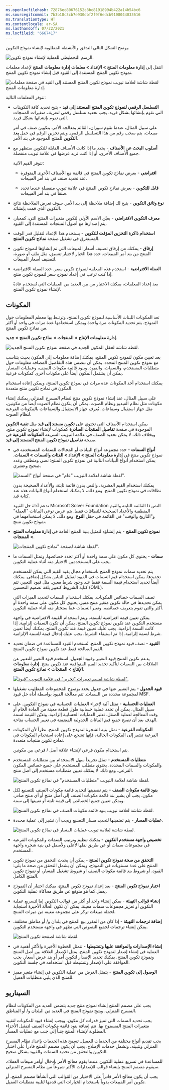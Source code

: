 ```yaml
---
ms.openlocfilehash: 72876ec80676152c8bc81918994b422a14b54bc6
ms.sourcegitcommit: 7b3b18c3cb7e930dbf2f9f6edcb9108044033616
ms.translationtype: HT
ms.contentlocale: ar-SA
ms.lasthandoff: 07/22/2021
ms.locfileid: "6667417"
---
```

يوضح الشكل التالي التدفق والأنشطة المطلوبة لإنشاء نموذج التكوين.

![الرسم التخطيطي للعملية لإنشاء نموذج تكوين.](../media/process-1.png)


انتقل إلى **إدارة معلومات المنتج > الإعداد > معلمات إدارة معلومات المنتج** لإعداد معلمات نموذج تكوين المنتج المستندة إلى القيود قبل إنشاء نموذج تكوين المنتج.


![لقطة شاشة لعلامة تبويب نموذج تكوين المنتج المستند إلى القيد في صفحة معلمات إدارة معلومات المنتج.](../media/parameters-1.png)


تتوفر المعلمات التالية:

-   **التسلسل الرقمي لنموذج تكوين المنتج المستند إلى قيد** - يتيح تحديد كافة التكوينات التي تقوم بإنشائها بشكل فريد. يجب تحديد تسلسل رقمي لتعريف متغيرات المنتجات التي تقوم بإنشائها بشكل فريد.

    على سبيل المثال، عندما تقوم سوزان، القائم بمعالجة الأمر، بتكوين صنف في أمر مبيعات، يتم سحب رقم من هذا التسلسل الرقمي. ويتم تخزين الرقم في حقل **بعد التكوين** للمنتج الموجود في بند الأمر.

-   **أسلوب البحث عن الأصناف** - يحدد ما إذا كانت الأصناف القابلة للتكوين ستظهر مع جميع الأصناف الأخرى، أو إذا كنت تريد عرضها في علامة تبويب منفصلة.
    
    تتوفر القيم الآتية:

    -   **افتراضي** - يعرض نماذج تكوين المنتج في قائمة مع الأصناف الأخرى المتوفرة عند تحديد صنف في بند أمر المبيعات.

    -   **قابل للتكوين** - يعرض نماذج تكوين المنتج في علامة تبويب منفصلة عندما تحدد صنفاً في بند أمر المبيعات.

-   **نوع وثائق التكوين** - يتيح لك إضافة ملاحظة إلى بند الأمر. سوف تعرض الملاحظة نتائج التكوين الذي قمت بإنشائه.

-   **معرف التكوين الافتراضي** - يعيّن الاسم الأولي لتكوين متغيرات المنتج التي، كمعيار، يتم إصدارها مع أصول المنتجات المستندة إلى القيود.

-   **استخدام ذاكرة التخزين المؤقت للتكوين** - يستخدم هذا الإعداد لتقليل قدر الوقت المستغرق في تشغيل صفحة **نماذج تكوين المنتج**.

-   **إرفاق** - يمكنك من إرفاق تصنيف أسعار المبيعات التي تم إنشاؤها لنموذج تكوين المنتج من بند أمر المبيعات.
    حدد هذا الخيار لاختيار تنسيق، مثل ملف أو صورة، لتصنيف أسعار المبيعات.

-   **العملة الافتراضية** - استخدم هذه المعلمة لنموذج تكوين سعر. حدد العملة الافتراضية إذا كنت ترغب في إعداد نموذج سعر لنموذج تكوين منتج.

    بعد إعداد المعلمات، يمكنك الاختيار من بين العديد من العمليات التي تُستخدم عادةً لإنشاء نموذج تكوين المنتج.

## <a name="components"></a>المكونات

تعد المكونات اللبنات الأساسية لنموذج تكوين المنتج، وترتبط بها معظم المعلومات حول النموذج. يتم تحديد المكونات مرة واحدة ويمكن استخدامها عدة مرات في واحد أو أكثر من نماذج تكوين المنتج.

**إدارة معلومات الإنتاج > المنتجات > نماذج تكوين المنتج > جديد**.

![لقطة شاشة لحقل المكون الجديد في صفحة نموذج تكوين المنتج الجديد.](../media/component-1.png)


بعد تعيين مكون لنموذج تكوين المنتج، يمكنك إضافة معلومات إلى المكون بحيث يتناسب مع نموذج تكوين المنتج المحدد. يمكن أن تتضمن هذه التفاصيل المضافة معلومات حول متطلبات المستخدم، والسمات، والقيود، وبنود قائمة مكونات الصنف، وعمليات المسار.
يمكن أن يشتمل المكون أيضاً على مكونات أخرى كمكونات فرعية.

يمكنك استخدام أحد المكونات عدة مرات في نموذج تكوين المنتج، ويمكن إعادة استخدام المكون في نماذج تكوين منتج متعددة.

على سبيل المثال، عند إنشاء نموذج تكوين منتج لنظام المسرح المنزلي، يمكنك إنشاء مكونات مثل نظام الفيديو ونظام الصوت. يمكن أن يتكون نظام الصوت أيضاً من مكونين، مثل جهاز استقبال وسماعات. يُعرف جهاز الاستقبال والسماعات بالمكونات الفرعية لنظام الصوت.

يمكن استخدام الأصناف التي تحتوي على **تكوين مستند إلى قيد** مثل **تقنية التكوين** الموجودة في صفحة **تفاصيل المنتجات الصادرة** كمكونات لإنشاء نموذج تكوين منتج.
وبخلاف ذلك، لا يمكن تحديد الصنف في علامة التبويب السريعة **المكونات الفرعية** في صفحة **تفاصيل نموذج تكوين المنتج المستند إلى قيد**.

-   **أنواع السمات** - حدد مجموعة أنواع البيانات أو المجالات للسمات المستخدمة في نموذج تكوين منتج في **إدارة معلومات المنتج > الإعداد > الفئات والسمات > السمات**. يمكن استخدام أنواع البيانات التالية في نموذج تكوين المنتج: نصي ومنطقي وعدد صحيح وعشري. 

    ![لقطة شاشة لعلامة التبويب "عام" في صفحة أنواع "السمة".](../media/attribute-types-1.png)


    يمكنك استخدام القيم العشرية، والنص بدون قائمة ثابتة، والأعداد الصحيحة بدون نطاقات في نموذج تكوين المنتج. ومع ذلك، لا يمكنك استخدام أنواع البيانات هذه عند كتابة قيد.

    تدعم أداة حل القيود Microsoft Solver Foundation النص ذا القائمة الثابتة والقيم المنطقية والأعداد الصحيحة للنطاقات فقط. يتم عرض نوعي البيانات "العملة" و"التاريخ والوقت" في القائمة في حقل **النوع**.
    ومع ذلك، لا يمكن استخدامهما في نموذج تكوين منتج.

-   **نموذج تكوين المنتج** - يتم إنشاؤه لتمثيل بنية المنتج العامة في **إدارة معلومات المنتج > المنتجات**.

    ![لقطة شاشة لصفحة "نماذج تكوين المنتجات".](../media/product_config_model.png)


-   **سمات** - يحتوي كل مكون على سمة واحدة أو أكثر تحدد خصائصها. وتمثل السمات ما يجب على المستخدمين الاختيار منه أثناء عملية التكوين.

    يتم تحديد سمات نموذج المنتج باستخدام مجال يقيد القيم التي يمكن للمستخدم تحديدها. يمكن استخدام قيم السمات في القيود لتقليل التباين بشكل إضافي. يمكنك أيضاً تحديد استخدام قيمة السمة فقط عند وجود شرط معين. مثل قيود التعبير، تتم كتابة الشروط كتعبير بلغة تصميم التحسين (OML).

    تصف السمات خصائص المكونات. يمكنك استخدام السمات لتحديد الميزات التي يمكن تحديدها في حالة تكوين متغير منتج مميز. يحتوي كل مكون على سمة واحدة أو أكثر والتي تقوم بتعريف خصائصه. وتعبر السمات عما ستختار منه أثناء عملية التكوين.

    يمكن تعيين قيمة افتراضية للسمة. ويتم استخدام القيمة الافتراضية في واجهة مستخدم التكوين عند تكوين نموذج تكوين المنتج. يمكن أن تكون السمات إلزامية. إذا كانت السمة إلزامية، يجب عليك تعيين قيمة عند تكوين المنتج. يمكنك أيضاً تعيين شرط لسمة إلزامية.
    إذا تم استيفاء الشرط، يجب عليك إدخال قيمة للسمة الإلزامية.

-   **القيود** - تصف قيود نموذج تكوين المنتج. تُستخدم القيود للمساعدة في ضمان تحديد القيم الصالحة فقط عند تكوين نموذج تكوين المنتج.
    
    يدعم تكوين المنتج قيود التعبير وقيود الجدول. استخدم قيود التعبير للتعبير عن العلاقات بين السمات لتأكيد تحديد القيم المتوافقة عند تكوين منتج. **إدارة معلومات الإنتاج > المنتجات > نماذج تكوين المنتج**.

    [![لقطة شاشة لقسم تعبيرات "تحرير" في علامة التبويب "قيود".](../media/expression_constraints-1.png)](../media/expression_constraints-1.png#lightbox)


- **قيود الجدول** - يتم التعبير عنها في جدول يحدد بوضوح المجموعات المطلوب تشغيلها لمجموعة محددة من السمات. تتم معالجة القيود بواسطة أداة حل قيود MSF.

-   **العمليات الحسابية** - تمثل آلية لإجراء العمليات الحسابية في نموذج التكوين. على سبيل المثال، يمكن أن تحدد عملية حسابية طول قطعة معينة من المادة الخام أو وقت المعالجة لعملية الصقل.
    تعتبر العمليات الحسابية إلزامية، وتعيّن القيمة لسمة الهدف بعد أن تصبح جميع قيم البيانات الجدولية المضمنة في تعبير الحساب متاحة.

-   **المكونات الفرعية** - تمثل بنية الشجرة لنموذج تكوين المنتج. نظراً لأن المكونات الفرعية تشير إلى المكونات الحالية، فإنها تشجع على إعادة استخدام المكونات في نماذج تكوين منتجات متعددة.

    يتم استخدام مكون فرعي لإنشاء علاقة أصل / فرعي بين مكونين.

-   **متطلبات المستخدم** - تمثل تجريداً سهل الاستخدام بين متطلبات المستخدم والمكونات والسمات المحددة. يحتوي متطلب المستخدم على جميع خصائص المكون الفرعي. ومع ذلك، لا يمكنك تعيين متطلبات مستخدم إلى أصل منتج.

    ![لقطة شاشة لعلامة التبويب "متطلبات المستخدم" في نماذج تكوين المنتج.](../media/user-requirements-1.png)

-   **بنود قائمة مكونات الصنف** - يتم تضمينها لتحديد قائمة مكونات الصنف للتصنيع لكل مكون. يجب أن يشير بند قائمة مكونات الصنف إلى أصل منتج أو أي منتج صادر، ويمكن تعيين جميع الخصائص إلى قيمة ثابتة أو تعيينها إلى سمة.

    ![لقطة شاشة لعلامة تبويب بنود قائمة مكونات الصنف في نماذج تكوين المنتج.](../media/bom-lines-1.png)


-   **عمليات المسار** - يتم تضمينها لتحديد مسار التصنيع ويجب أن تشير إلى عملية محددة.

    ![لقطة شاشة لعلامة تبويب عمليات المسار في نماذج تكوين المنتج.](../media/route-operations-1.png)

-   **تخصيص واجهة مستخدم التكوين** - يمكنك تنظيم وترتيب السمات والمكونات الفرعية في مجموعات سمات أو عن طريق نقلها لأعلى ولأسفل في بنية شجرة واجهة المستخدم.

-   **التحقق من صحة نموذج تكوين المنتج** - يمكن أن يحدث التحقق من نموذج تكوين المنتج على عدة مستويات في النموذج، ويمكن أن يشمل التحقق من صحة ما يلي: القيود، أو شروط بند قائمة مكونات الصنف أو شروط تشغيل المسار، أو نموذج تكوين المنتج الكامل.

-   **اختبار نموذج تكوين المنتج** - بعد إعداد نموذج تكوين المنتج، يمكنك اختبار أن النموذج يعمل كما هو متوقع عن طريق محاكاة عملية التكوين.

-   **إنشاء قوالب التهيئة** - يمكن إنشاء واحد أو أكثر من قوالب التكوين إما لتسريع عملية التكوين أو تعزيز مجموعات سمات معينة. يمكن أن تكون الحالة الأخيرة استجابة لحملة مبيعات تركز على مجموعة معينة من ميزات المنتج.

-   **إضافة ترجمات التهيئة** - إذا كان من المقرر بيع المنتج في بلدان و/ أو مناطق مختلفة، يمكن إنشاء ترجمات لجميع النصوص التي تظهر في واجهة مستخدم التكوين.

    ![لقطة شاشة لصفحة تكوين المنتج.](../media/translation.png)

-   **إنشاء الإصدارات والموافقة عليها وتنشيطها** - تتمثل الخطوة الأخيرة والأكثر أهمية في العملية في إنشاء إصدار لنموذج تكوين المنتج. يمثل الإصدار العلاقة بين أصل المنتج ونموذج تكوين المنتج. يمكنك تحديد الإصدار لتكوين أمر أو بند عرض أسعار. يجب الموافقة على الإصدار وتنشيطه قبل استخدامه في جلسة التكوين. 
    
-   **الوصول إلى تكوين المنتج** - يتمثل الغرض من عملية التكوين في إنشاء متغير مميز للمنتج الذي يلبي متطلبات العميل.

## <a name="scenario"></a>السيناريو

يجب على مصمم المنتج إنشاء نموذج منتج جديد يتضمن العديد من المكونات لنظام المسرح المنزلي، ويتيح نموذج المنتج في العديد من البلدان و/ أو المناطق.

يجب تحديد السمات التي تميز قدرات كل مكون، ويجب إنشاء قيود للمكونات لتقييد متغيرات المنتج المسموح بها. تتم إضافة بنود قائمة مكونات الصنف لتمثيل الأجزاء المطلوبة لإنشاء المنتج جنباً إلى جنب مع عمليات المسار.

يجب تقديم أنواع مختلفة من الخدمات للعميل. تسمح هذه الخدمات بإعداد نظام المسرح المنزلي وتثبيته، وتشمل خدمات الإصلاح. يجب أن يكون مصمم المنتج قادراً على اختبار التكوين والتحقق من تحديد السمات والقيود بشكل صحيح.

للمساعدة في تسريع عملية التكوين عندما يقوم معالج الأمر بإدخال أوامر مبيعات العملاء، سيقوم مصمم المنتج بإنشاء قوالب للإصدارات الأكثر شيوعاً من نظام المسرح المنزلي.

يجب أن يكون معالج الأمر قادراً على الاختيار من القوالب التي أنشأها مصمم المنتج، أو تكوين أمر المبيعات يدوياً باستخدام الخيارات التي قدمها لتلبية متطلبات العميل.
 
